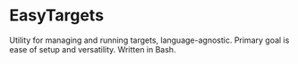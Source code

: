 # EasyTargets
Utility for managing and running targets, language-agnostic. Primary goal is ease of setup and versatility. Written in Bash.
